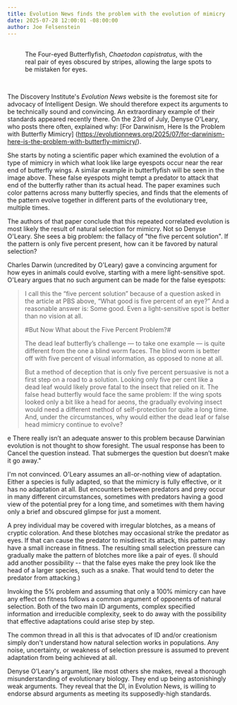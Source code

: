 ```yaml
---
title: Evolution News finds the problem with the evolution of mimicry
date: 2025-07-28 12:00:01 -08:00:00
author: Joe Felsenstein
---
```




<figure><a img src="/uploads/2025/Butterflyfish.jpg" alt="[The Four-eyed Butterflyfish]"/><br/>
<figcaption>The Four-eyed Butterflyfish, <em>Chaetodon capistratus</em>, 
with the real pair of eyes obscured by stripes, allowing the large spots 
to be mistaken for eyes.</figcaption></figure>

<p>&nbsp;&nbsp;</p>

The Discovery Institute's _Evolution News_ website is the foremost site for 
advocacy of Intelligent Design.  We should therefore expect its arguments to 
be technically sound and convincing.  An extraordinary example of their 
standards appeared recently there.  On the 23rd of July, Denyse O'Leary,
who posts there often, explained why: [For Darwinism, Here Is the Problem with Butterfly Mimicry]
(https://evolutionnews.org/2025/07/for-darwinism-here-is-the-problem-with-butterfly-mimicry/).

She starts by noting a scientific paper which examined the evolution of 
a type of mimicry in which what look like large eyespots occur near the 
rear end of butterfly wings.  A similar example in butterflyfish will be 
seen in the image above.  These false eyespots might tempt a predator to 
attack that end of the butterfly rather than its actual head.  The 
paper examines such color patterns across many butterfly species, and 
finds that the elements of the pattern evolve together in different 
parts of the evolutionary tree, multiple times.

The authors of that paper conclude that this repeated correlated evolution 
is most likely the result of natural selection for mimicry.
Not so Denyse O'Leary.  She sees a big problem: the fallacy of 
"the five percent solution".  If the pattern is only five 
percent present, how can it be favored by natural selection?

Charles Darwin (uncredited by O'Leary) gave a convincing 
argument for how eyes in animals could evolve, starting 
with a mere light-sensitive spot.  O'Leary argues that 
no such argument can be made for the false eyespots:

> I call this the “five percent solution” because of a question asked in the article at PBS above, “What good is five percent of an eye?” And a reasonable answer is: Some good. Even a light-sensitive spot is better than no vision at all.
>
> #But Now What about the Five Percent Problem?#
>
> The dead leaf butterfly’s challenge — to take one example — is quite different from the one a blind worm faces. The blind worm is better off with five percent of visual information, as opposed to none at all.
>
> But a method of deception that is only five percent persuasive is not a first step on a road to a solution. Looking only five per cent like a dead leaf would likely prove fatal to the insect that relied on it. The false head butterfly would face the same problem: If the wing spots looked only a bit like a head for aeons, the gradually evolving insect would need a different method of self-protection for quite a long time. And, under the circumstances, why would either the dead leaf or false head mimicry continue to evolve?
> 
e There really isn’t an adequate answer to this problem because Darwinian evolution is not thought to show foresight. The usual response has been to Cancel the question instead. That submerges the question but doesn’t make it go away."

<!--more-->

I'm not convinced.  O'Leary assumes an all-or-nothing view of adaptation.  Either a 
species is fully adapted, so that the mimicry is fully effective, or it has 
no adaptation at all.  But encounters between predators and prey occur in many 
different circumstances, sometimes with predators having a good view of the 
potential prey for a long time, and sometimes with them having only a brief 
and obscured glimpse for just a moment.  

A prey individual may be covered with irregular blotches, as a means of 
cryptic coloration.  And these blotches may occasional strike the predator 
as eyes.  If that can cause the predator to misdirect its attack, this 
pattern may have a small increase in fitness.  The resulting small 
selection pressure can gradually make the pattern of blotches more like 
a pair of eyes. (I should add another possibility -- that the false eyes 
make the prey look like the head of a larger species, such as a 
snake.  That would tend to deter the predator from attacking.)

Invoking the 5% problem and assuming that only a 100% mimicry can have 
any effect on fitness follows a common argument of opponents of 
natural selection.  Both of the two main ID arguments, complex specified 
information and irreducible complexity, seek to do away with the 
possibility that effective adaptations could arise step by step.

The common thread in all this is that advocates of ID and/or creationism 
simply don't understand how natural selection works in populations. 
Any noise, uncertainty, or weakness of selection pressure is assumed to 
prevent adaptation from being achieved at all.

Denyse O'Leary's argument, like most others she makes, reveal a 
thorough misunderstanding of evolutionary biology.  They end up 
being astonishingly weak arguments.  They reveal that the DI, in 
Evolution News, is willing to endorse absurd arguments as meeting 
its supposedly-high standards.

